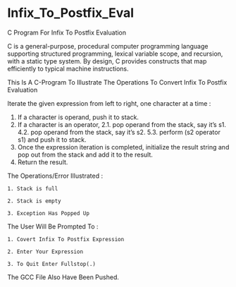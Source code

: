 # Infix_To_Postfix_Eval
C Program For Infix To Postfix Evaluation

C is a general-purpose, procedural computer programming language supporting structured programming, lexical variable scope, and recursion, with a static type system. By design, C provides constructs that map efficiently to typical machine instructions.

This Is A C-Program To Illustrate The Operations To Convert Infix To Postfix Evaluation

Iterate the given expression from left to right, one character at a time :

1. If a character is operand, push it to stack.
2. If a character is an operator, 
        2.1. pop operand from the stack, say it’s s1.
        4.2. pop operand from the stack, say it’s s2.
        5.3. perform (s2 operator s1) and push it to stack.
3. Once the expression iteration is completed, initialize the result string and pop out from the stack and add it to the result.
4. Return the result.

The Operations/Error Illustrated :

    1. Stack is full

    2. Stack is empty

    3. Exception Has Popped Up

The User Will Be Prompted To :

    1. Covert Infix To Postfix Expression

    2. Enter Your Expression

    3. To Quit Enter Fullstop(.)

The GCC File Also Have Been Pushed.
